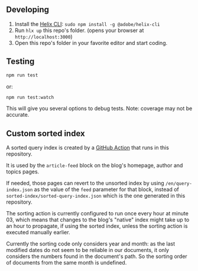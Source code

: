 ## Developing
1. Install the [Helix CLI](https://github.com/adobe/helix-cli): `sudo npm install -g @adobe/helix-cli`
1. Run `hlx up` this repo's folder. (opens your browser at `http://localhost:3000`)
1. Open this repo's folder in your favorite editor and start coding.

## Testing
```sh
npm run test
```
or:
```sh
npm run test:watch
```
This will give you several options to debug tests. Note: coverage may not be accurate.

## Custom sorted index

A sorted query index is created by a [GitHub Action](.github/workflows/sort-query-index.yml ) 
that runs in this repository.

It is used by the `article-feed` block on the blog's homepage, author and topics pages.

If needed, those pages can revert to the unsorted index by using `/en/query-index.json` as
the value of the `feed` parameter for that block, instead of `sorted-index/sorted-query-index.json`
which is the one generated in this repository.

The sorting action is currently configured to run once every hour at minute 03, which means
that changes to the blog's "native" index might take up to an hour to propagate, if using
the sorted index, unless the sorting action is executed manually earlier.

Currently the sorting code only considers year and month: as the last modified dates do not
seem to be reliable in our documents, it only considers the numbers found in the document's
path. So the sorting order of documents from the same month is undefined.
